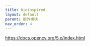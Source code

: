 ```yaml
---
title: bioinspired
layout: default
parent: 额外模块
nav_order: 4
---
```


https://docs.opencv.org/5.x/index.html